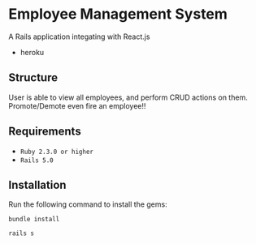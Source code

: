 # Employee Management System

A Rails application integating with React.js


  - heroku

## Structure

User is able to view all employees, and perform CRUD actions on them.
Promote/Demote even fire an employee!!

## Requirements

  - `Ruby 2.3.0 or higher`
  - `Rails 5.0`

## Installation

Run the following command to install the gems:

```
bundle install
```

```
rails s
```